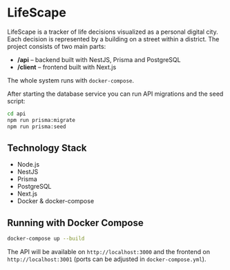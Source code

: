 # LifeScape

LifeScape is a tracker of life decisions visualized as a personal digital city. Each decision is represented by a building on a street within a district. The project consists of two main parts:

- **/api** – backend built with NestJS, Prisma and PostgreSQL
- **/client** – frontend built with Next.js

The whole system runs with `docker-compose`.

After starting the database service you can run API migrations and the seed script:

```bash
cd api
npm run prisma:migrate
npm run prisma:seed
```

## Technology Stack

- Node.js
- NestJS
- Prisma
- PostgreSQL
- Next.js
- Docker & docker-compose

## Running with Docker Compose

```bash
docker-compose up --build
```

The API will be available on `http://localhost:3000` and the frontend on `http://localhost:3001` (ports can be adjusted in `docker-compose.yml`).

